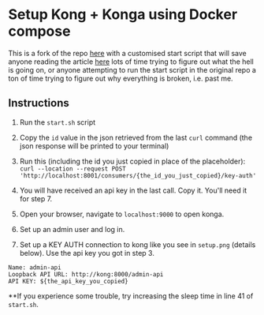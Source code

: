 # Setup Kong + Konga using Docker compose

This is a fork of the repo [here](https://github.com/vousmeevoyez/kong-konga-example) with a customised start script that will save anyone reading the article [here](https://dev.to/vousmeevoyez/setup-kong-konga-part-2-dan) lots of time trying to figure out what the hell is going on, or anyone attempting to run the start script in the original repo a ton of time trying to figure out why everything is broken, i.e. past me.

## Instructions

1. Run the `start.sh` script  

2. Copy the `id` value in the json retrieved from the last `curl` command (the json response will be printed to your terminal)

3. Run this (including the id you just copied in place of the placeholder):
`curl --location --request POST 'http://localhost:8001/consumers/{the_id_you_just_copied}/key-auth'`

4. You will have received an api key in the last call. Copy it. You'll need it for step 7.

5. Open your browser, navigate to `localhost:9000` to open konga. 

6. Set up an admin user and log in. 

7. Set up a KEY AUTH connection to kong like you see in `setup.png` (details below). Use the api key you got in step 3.

```
Name: admin-api
Loopback API URL: http://kong:8000/admin-api
API KEY: ${the_api_key_you_copied}
```

**If you experience some trouble, try increasing the sleep time in line 41 of `start.sh`.